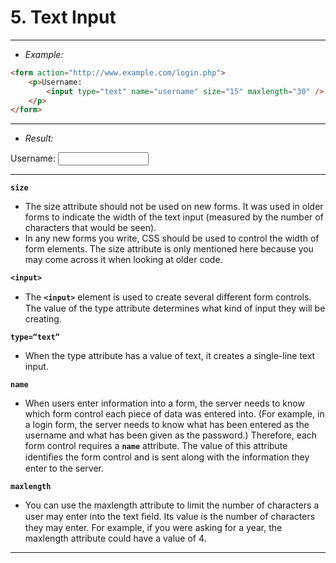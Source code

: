 # 5. Text Input

---
- *Example:*
```html
<form action="http://www.example.com/login.php">
	<p>Username:
		<input type="text" name="username" size="15" maxlength="30" />
	</p>
</form>
```
---
- *Result:*
<form action="http://www.example.com/login.php">
	<p>Username:
		<input type="text" name="username" size="15" maxlength="30" />
	</p>
</form>

---

**`size`**
- The size attribute should not be used on new forms. It was used in older forms to indicate the width of the text input (measured by the number of characters that would be seen).
- In any new forms you write, CSS should be used to control the width of form elements. The size attribute is only mentioned here because you may come across it when looking at older code.

**`<input>`**
- The **`<input>`** element is used to create several diﬀerent form controls. The value of the type attribute determines what kind of input they will be creating.

**`type=“text”`**
- When the type attribute has a value of text, it creates a single-line text input.

**`name`**
- When users enter information into a form, the server needs to know which form control each piece of data was entered into. (For example, in a login form, the server needs to know what has been entered as the username and what has been given as the password.) Therefore, each form control requires a **`name`** attribute. The value of this attribute identiﬁes the form control and is sent along with the information they enter to the server.

**`maxlength`**
- You can use the maxlength attribute to limit the number of characters a user may enter into the text ﬁeld. Its value is the number of characters they may enter. For example, if you were asking for a year, the maxlength attribute could have a value of 4.

---
